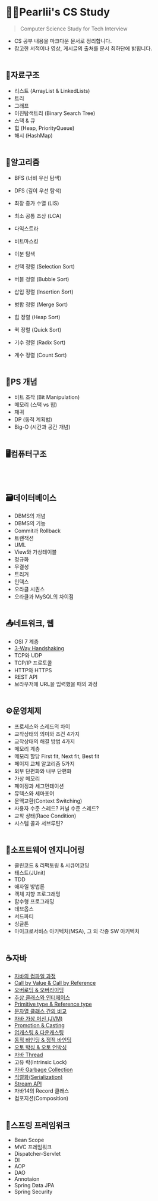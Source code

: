 # 🐱‍👓Pearlii's CS Study
> Computer Science Study for Tech Interview
- CS 공부 내용을 마크다운 문서로 정리합니다.
- 참고한 서적이나 영상, 게시글의 출처를 문서 최하단에 밝힙니다.
<br></br>

## 🧱자료구조
  - 리스트 (ArrayList & LinkedLists)
  - 트리
  - 그래프
  - 이진탐색트리 (Binary Search Tree)
  - 스택 & 큐
  - 힙 (Heap, PriorityQueue)
  - 해시 (HashMap)
<br></br>

## 🔑알고리즘
  - BFS (너비 우선 탐색)
  - DFS (깊이 우선 탐색)
  - 최장 증가 수열 (LIS)
  - 최소 공통 조상 (LCA) 
  - 다익스트라
  - 비트마스킹
  - 이분 탐색

  - 선택 정렬 (Selection Sort)
  - 버블 정렬 (Bubble Sort)
  - 삽입 정렬 (Insertion Sort) 
  - 병합 정렬 (Merge Sort)
  - 힙 정렬 (Heap Sort)
  - 퀵 정렬 (Quick Sort)
  - 기수 정렬 (Radix Sort)
  - 계수 정렬 (Count Sort) 
<br></br>

## 🔑PS 개념
  - 비트 조작 (Bit Manipulation)
  - 메모리 (스택 vs 힙)
  - 재귀
  - DP (동적 계획법)
  - Big-O (시간과 공간 개념)
<br></br>

## 🖥컴퓨터구조
<br></br>

## 🗃데이터베이스
  - DBMS의 개념
  - DBMS의 기능
  - Commit과 Rollback
  - 트랜잭션
  - UML
  - View와 가상테이블
  - 정규화
  - 무결성
  - 트리거
  - 인덱스
  - 오라클 시퀀스
  - 오라클과 MySQL의 차이점
<br></br>

## 📤네트워크, 웹
  - OSI 7 계층
  - [3-Way Handshaking](/Network%26Web/3-Way%20Handshacking.md)
  - TCP와 UDP
  - TCP/IP 프로토콜
  - HTTP와 HTTPS
  - REST API
  - 브라우저에 URL을 입력했을 때의 과정
 <br></br>
 
## ⚙운영체제
  - 프로세스와 스레드의 차이
  - 교착상태의 의미와 조건 4가지
  - 교착상태의 해결 방법 4가지
  - 메모리 계층 
  - 메모리 할당 First fit, Next fit, Best fit
  - 페이지 교체 알고리즘 5가지
  - 외부 단편화와 내부 단편화
  - 가상 메모리 
  - 페이징과 세그먼테이션
  - 뮤텍스와 세마포어
  - 문맥교환(Context Switching)
  - 사용자 수준 스레드? 커널 수준 스레드?
  - 교착 상태(Race Condition)
  - 시스템 콜과 서브루틴?
<br></br>

## 🔧소프트웨어 엔지니어링
  - 클린코드 & 리팩토링 & 시큐어코딩
  - 테스트(JUnit)
  - TDD
  - 애자일 방법론
  - 객체 지향 프로그래밍
  - 함수형 프로그래밍
  - 데브옵스
  - 서드파티
  - 싱글톤
  - 마이크로서비스 아키텍처(MSA), 그 외 각종 SW 아키텍처
<br></br>

## ☕자바
  - [자바의 컴파일 과정](Java/%EC%9E%90%EB%B0%94%EC%9D%98%20%EC%BB%B4%ED%8C%8C%EC%9D%BC%20%EA%B3%BC%EC%A0%95.md)
  - [Call by Value & Call by Reference](/Java/Call%20by%20Value%20%26%20Call%20by%20Reference.md)
  - [오버로딩 & 오버라이딩](/Java/%EC%98%A4%EB%B2%84%EB%A1%9C%EB%94%A9%20%26%20%EC%98%A4%EB%B2%84%EB%9D%BC%EC%9D%B4%EB%94%A9.md)
  - [추상 클래스와 인터페이스](/Java/%EC%B6%94%EC%83%81%20%ED%81%B4%EB%9E%98%EC%8A%A4%EC%99%80%20%EC%9D%B8%ED%84%B0%ED%8E%98%EC%9D%B4%EC%8A%A4.md)
  - [Primitive type & Reference type](/Java/Primitive%20type%20%26%20Reference%20type.md)
  - [문자열 클래스 간의 비교](/Java/%EB%AC%B8%EC%9E%90%EC%97%B4%20%ED%81%B4%EB%9E%98%EC%8A%A4%20%EA%B0%84%EC%9D%98%20%EB%B9%84%EA%B5%90.md)
  - [자바 가상 머신 (JVM)](Java/%EC%9E%90%EB%B0%94%20%EA%B0%80%EC%83%81%20%EB%A8%B8%EC%8B%A0%20(JVM).md)
  - [Promotion & Casting](/Java/Promotion%20%26%20Casting.md)
  - [업캐스팅 & 다운캐스팅](/Java/%EC%97%85%EC%BA%90%EC%8A%A4%ED%8C%85%20%26%20%EB%8B%A4%EC%9A%B4%EC%BA%90%EC%8A%A4%ED%8C%85.md)
  - [동적 바인딩 & 정적 바인딩](/Java/%EB%8F%99%EC%A0%81%20%EB%B0%94%EC%9D%B8%EB%94%A9%20%26%20%EC%A0%95%EC%A0%81%20%EB%B0%94%EC%9D%B8%EB%94%A9.md)
  - [오토 박싱 & 오토 언박싱](/Java/%EC%98%A4%ED%86%A0%20%EB%B0%95%EC%8B%B1%20%26%20%EC%98%A4%ED%86%A0%20%EC%96%B8%EB%B0%95%EC%8B%B1.md)
  - [자바 Thread](/Java/%EC%9E%90%EB%B0%94%20Thread.md)
  - 고유 락(Intrinsic Lock)
  - [자바 Garbage Collection](Java/%EC%9E%90%EB%B0%94%20Garbage%20Collection.md)
  - [직렬화(Serialization)](/Java/%EC%A7%81%EB%A0%AC%ED%99%94(Serialization).md)
  - [Stream API](/Java/Stream%20API.md)
  - 자바14의 Record 클래스
  - 컴포지션(Composition)
 <br></br>
 
## 🍃스프링 프레임워크
  - Bean Scope
  - MVC 프레임워크
  - Dispatcher-Servlet 
  - DI
  - AOP
  - DAO
  - Annotaion
  - Spring Data JPA
  - Spring Security
<br></br>
